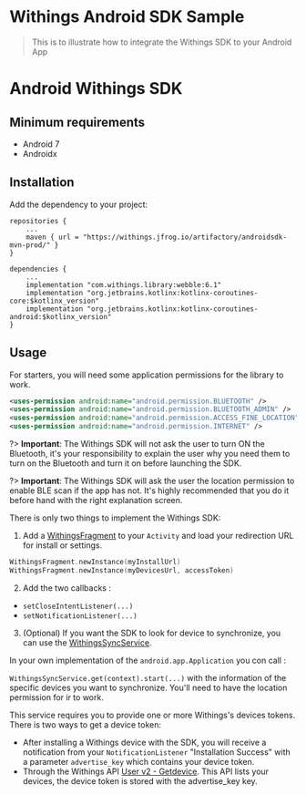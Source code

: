# Withings Android SDK Sample

> This is to illustrate how to integrate the Withings SDK to your Android App


# Android Withings SDK 

## Minimum requirements

- Android 7
- Androidx

## Installation

Add the dependency to your project:

```grouvy
repositories {
    ...
    maven { url = "https://withings.jfrog.io/artifactory/androidsdk-mvn-prod/" }
}

dependencies {
    ...
    implementation "com.withings.library:webble:6.1"
    implementation "org.jetbrains.kotlinx:kotlinx-coroutines-core:$kotlinx_version"
    implementation "org.jetbrains.kotlinx:kotlinx-coroutines-android:$kotlinx_version"
}
```

## Usage

For starters, you will need some application permissions for the library to work.

```xml
<uses-permission android:name="android.permission.BLUETOOTH" />
<uses-permission android:name="android.permission.BLUETOOTH_ADMIN" />
<uses-permission android:name="android.permission.ACCESS_FINE_LOCATION" />
<uses-permission android:name="android.permission.INTERNET" />
```

?> **Important**: The Withings SDK will not ask the user to turn ON the Bluetooth, it's your responsibility to explain the user why you need them to turn on the Bluetooth and turn it on before launching the SDK.

?> **Important**: The Withings SDK will ask the user the location permission to enable BLE scan if the app has not. It's highly recommended that you do it before hand with the right explanation screen.

There is only two things to implement the Withings SDK:

1. Add a [WithingsFragment](WithingsFragment) to your `Activity` and load your redirection URL for install or settings.

```kotlin
WithingsFragment.newInstance(myInstallUrl)
WithingsFragment.newInstance(myDevicesUrl, accessToken)
```

2. Add the two callbacks :

- `setCloseIntentListener(...)`
- `setNotificationListener(...)`

3. (Optional) If you want the SDK to look for device to synchronize, you can use the [WithingsSyncService](WithingsSyncService).

In your own implementation of the `android.app.Application` you con call : 

`WithingsSyncService.get(context).start(...)` with the information of the specific devices you want to synchronize. You'll need to have the location permission for ir to work.

This service requires you to provide one or more Withings's devices tokens. There is two ways to get a device token:

- After installing a Withings device with the SDK, you will receive a notification from your `NotificationListener` "Installation Success" with a parameter `advertise_key` which contains your device token.
- Through the Withings API [User v2 - Getdevice](https://developer.withings.com/oauth2/#operation/userv2-activate). This API lists your devices, the device token is stored with the advertise_key key.
